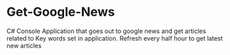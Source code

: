 # Get-Google-News
C# Console Application that goes out to google news and get articles related to Key words set in application. Refresh every half hour to get latest new articles
